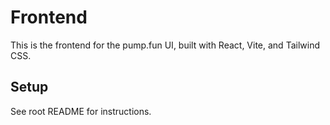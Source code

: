 # Frontend

This is the frontend for the pump.fun UI, built with React, Vite, and Tailwind CSS.

## Setup

See root README for instructions. 